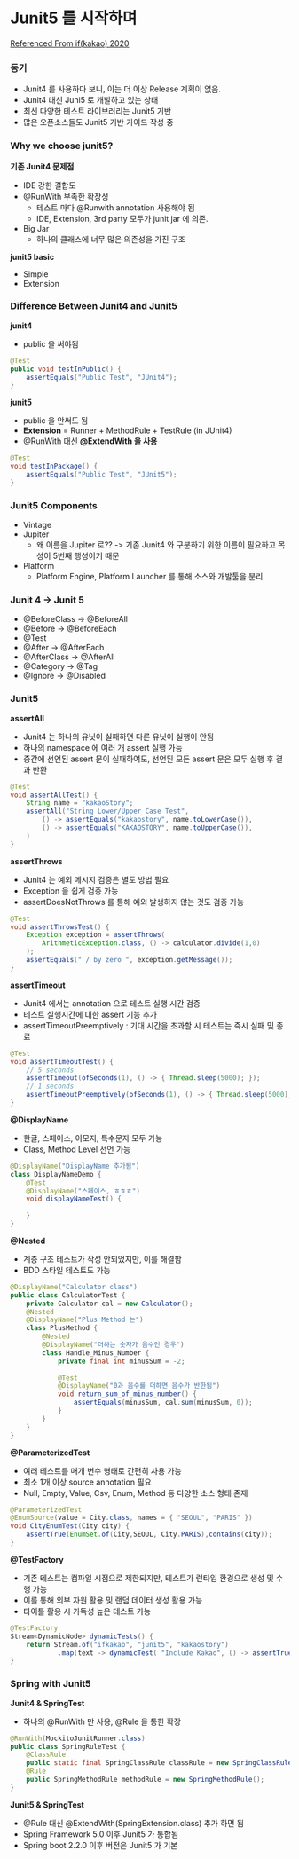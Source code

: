 # Junit5 를 시작하며



[Referenced From if(kakao) 2020](https://if.kakao.com/session/108)



### 동기

* Junit4 를 사용하다 보니, 이는 더 이상 Release 계획이 없음.
* Junit4 대신 Juni5 로 개발하고 있는 상태
* 최신 다양한 테스트 라이브러리는 Junit5 기반
* 많은 오픈소스들도 Junit5 기반 가이드 작성 중



### Why we choose junit5?

**기존 Junit4 문제점**

* IDE 강한 결합도
* @RunWith 부족한 확장성
  * 테스트 마다 @Runwith annotation 사용해야 됨
  * IDE, Extension, 3rd party 모두가 junit jar 에 의존.
* Big Jar
  * 하나의 클래스에 너무 많은 의존성을 가진 구조



**junit5 basic**

* Simple
* Extension

### 

### Difference Between Junit4 and Junit5



**junit4**

* public 을 써야됨

```java
@Test
public void testInPublic() {
    assertEquals("Public Test", "JUnit4");
}
```



**junit5**

* public 을 안써도 됨
* **Extension** = Runner + MethodRule + TestRule (in JUnit4)
* @RunWith 대신 **@ExtendWith 을 사용**

```java
@Test
void testInPackage() {
    assertEquals("Public Test", "JUnit5");
}
```

### Junit5 Components


* Vintage
* Jupiter
  * 왜 이름을 Jupiter 로?? -> 기존 Junit4 와 구분하기 위한 이름이 필요하고 목성이 5번째 행성이기 때문
* Platform
  * Platform Engine, Platform Launcher 를 통해 소스와 개발툴을 분리



### Junit 4 -> Junit 5

* @BeforeClass -> @BeforeAll
* @Before -> @BeforeEach
* @Test 
* @After -> @AfterEach
* @AfterClass -> @AfterAll
* @Category -> @Tag
* @Ignore -> @Disabled



### Junit5



**assertAll**

* Junit4 는 하나의 유닛이 실패하면 다른 유닛이 실행이 안됨
* 하나의 namespace 에 여러 개 assert 실행 가능
* 중간에 선언된 assert 문이 실패하여도, 선언된 모든 assert 문은 모두 실행 후 결과 반환

```java
@Test
void assertAllTest() {
    String name = "kakaoStory";
    assertAll("String Lower/Upper Case Test",
    	() -> assertEquals("kakaostory", name.toLowerCase()),
    	() -> assertEquals("KAKAOSTORY", name.toUpperCase()),              
    )
}
```



**assertThrows**

* Junit4 는 예외 메시지 검증은 별도 방법 필요
* Exception 을 쉽게 검증 가능
* assertDoesNotThrows 를 통해 예외 발생하지 않는 것도 검증 가능

```java
@Test
void assertThrowsTest() {
    Exception exception = assertThrows(
        ArithmeticException.class, () -> calculator.divide(1,0)
    );
    assertEquals(" / by zero ", exception.getMessage());
}
```



**assertTimeout**

* Junit4 에서는 annotation 으로 테스트 실행 시간 검증
* 테스트 실행시간에 대한 assert 기능 추가
* assertTimeoutPreemptively : 기대 시간을 초과할 시 테스트는 즉시 실패 및 종료

```java
@Test
void assertTimeoutTest() {
    // 5 seconds
    assertTimeout(ofSeconds(1), () -> { Thread.sleep(5000); });
    // 1 seconds
    assertTimeoutPreemptively(ofSeconds(1), () -> { Thread.sleep(5000); });    
}
```



**@DisplayName**

* 한글, 스페이스, 이모지, 특수문자 모두 가능
* Class, Method Level 선언 가능

```java
@DisplayName("DisplayName 추가됨")
class DisplayNameDemo {
    @Test
    @DisplayName("스페이스, ㅎㅎㅎ")
    void displayNameTest() {
        
    }
}
```



**@Nested**

* 계층 구조 테스트가 작성 안되었지만, 이를 해결함
* BDD 스타일 테스트도 가능

```java
@DisplayName("Calculator class")
public class CalculatorTest {
    private Calculator cal = new Calculator();
    @Nested
    @DisplayName("Plus Method 는")
    class PlusMethod {
        @Nested
        @DisplayName("더하는 숫자가 음수인 경우")
        class Handle_Minus_Number {
            private final int minusSum = -2;
            
            @Test
            @DisplayName("0과 음수를 더하면 음수가 반한됨")
            void return_sum_of_minus_number() {
                assertEquals(minusSum, cal.sum(minusSum, 0));
            }
        }
    }
}
```



**@ParameterizedTest**

* 여러 테스트를 매개 변수 형태로 간편히 사용 가능
* 최소 1개 이상 source annotation 필요
* Null, Empty, Value, Csv, Enum, Method 등 다양한 소스 형태 존재

```java
@ParameterizedTest
@EnumSource(value = City.class, names = { "SEOUL", "PARIS" })
void CityEnumTest(City city) {
    assertTrue(EnumSet.of(City,SEOUL, City.PARIS),contains(city));
}
```



**@TestFactory**

* 기존 테스트는 컴파일 시점으로 제한되지만, 테스트가 런타임 환경으로 생성 및 수행 가능
* 이를 통해 외부 자원 활용 및 랜덤 데이터 생성 활용 가능
* 타이틀 활용 시 가독성 높은 테스트 가능



```java
@TestFactory
Stream<DynamicNode> dynamicTests() {
    return Stream.of("ifkakao", "junit5", "kakaostory")
			.map(text -> dynamicTest( "Include Kakao", () -> assertTrue(text.contains("kakao"))));
}
```



### Spring with Junit5

**Junit4 & SpringTest**

* 하나의 @RunWith 만 사용, @Rule 을 통한 확장

```java
@RunWith(MockitoJunitRunner.class)
public class SpringRuleTest {
    @ClassRule
    public static final SpringClassRule classRule = new SpringClassRule();
    @Rule
    public SpringMethodRule methodRule = new SpringMethodRule();
}
```



**Junit5 & SpringTest**

* @Rule 대신 @ExtendWith(SpringExtension.class) 추가 하면 됨
* Spring Framework 5.0 이후 Junit5 가 통합됨
* Spring boot 2.2.0 이후 버전은 Junit5 가 기본

